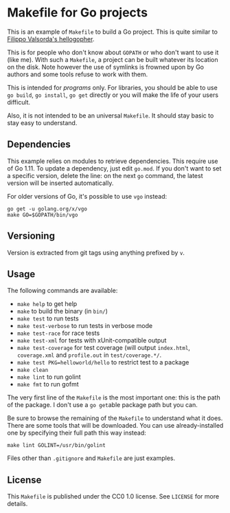 # Makefile for Go projects

This is an example of `Makefile` to build a Go project. This is quite
similar to [Filippo Valsorda's hellogopher](https://github.com/cloudflare/hellogopher).

This is for people who don't know about `GOPATH` or who don't want to
use it (like me). With such a `Makefile`, a project can be built
whatever its location on the disk. Note however the use of symlinks is
frowned upon by Go authors and some tools refuse to work with them.

This is intended for *programs* only. For libraries, you should be
able to use `go build`, `go install`, `go get` directly or you will
make the life of your users difficult.

Also, it is not intended to be an universal `Makefile`. It should stay
basic to stay easy to understand.

## Dependencies

This example relies on modules to retrieve dependencies. This require
use of Go 1.11. To update a dependency, just edit `go.mod`. If you
don't want to set a specific version, delete the line: on the next
`go` command, the latest version will be inserted automatically.

For older versions of Go, it's possible to use `vgo` instead:

    go get -u golang.org/x/vgo
    make GO=$GOPATH/bin/vgo

## Versioning

Version is extracted from git tags using anything prefixed by `v`.

## Usage

The following commands are available:

 - `make help` to get help
 - `make` to build the binary (in `bin/`)
 - `make test` to run tests
 - `make test-verbose` to run tests in verbose mode
 - `make test-race` for race tests
 - `make test-xml` for tests with xUnit-compatible output
 - `make test-coverage` for test coverage (will output `index.html`,
   `coverage.xml` and `profile.out` in `test/coverage.*/`.
 - `make test PKG=helloworld/hello` to restrict test to a package
 - `make clean`
 - `make lint` to run golint
 - `make fmt` to run gofmt

The very first line of the `Makefile` is the most important one: this
is the path of the package. I don't use a `go get`able package path
but you can.

Be sure to browse the remaining of the `Makefile` to understand what
it does. There are some tools that will be downloaded. You can use
already-installed one by specifying their full path this way instead:

    make lint GOLINT=/usr/bin/golint

Files other than `.gitignore` and `Makefile` are just examples.

## License

This `Makefile` is published under the CC0 1.0 license. See `LICENSE`
for more details.
